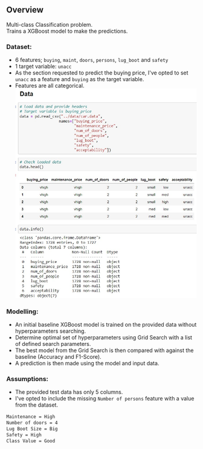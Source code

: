 ## Overview

Multi-class Classification problem.  
Trains a XGBoost model to make the predictions.  

### **Dataset:**
* 6 features; `buying`, `maint`, `doors`, `persons`, `lug_boot` and `safety`
* 1 target variable: `unacc`
* As the section requested to predict the buying price, I've opted to set `unacc` as a feature and `buying` as the target variable.
* Features are all categorical.
![Dataset](./images/dataset.jpg)

### **Modelling:**
* An initial baseline XGBoost model is trained on the provided data without hyperparameters searching.
* Determine optimal set of hyperparameters using Grid Search with a list of defined search parameters.
* The best model from the Grid Search is then compared with against the baseline (Accuracy and F1-Score).
* A prediction is then made using the model and input data.

### **Assumptions:**
* The provided test data has only 5 columns.
* I've opted to include the missing `Number of persons` feature with a value from the dataset.
```
Maintenance = High
Number of doors = 4
Lug Boot Size = Big
Safety = High
Class Value = Good
```